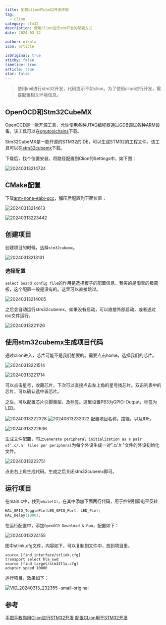 ```yaml
---
title: 配置clion的stm32开发环境
tag:
  - clion
category: stm32
description: 使用clion进行stm开发的配置方式
date: 2024-03-12

author: nikola
icon: article

isOriginal: true
sticky: false
timeline: true
article: true
star: false
---
```


> 使用keil进行stm32开发，代码提示不如clion。为了使用clion进行开发，需要配置相关环境信息。

## OpenOCD和Stm32CubeMX

OpenOCD是一款开源工具，允许使用各种JTAG编程器通过GDB调试各种ARM设备。该工具可以在[gnutoolchains](https://gnutoolchains.com/arm-eabi/openocd/)下载。

Stm32CubeMX是一款开源的STM32的IDE，可以生成STM32的工程文件。该工具可以在[stm32cubemx](https://www.st.com/content/st_com/en/stm32cubemx.html)下载。

下载后，找个位置安装，将路径配置到Clion的Settings中，如下图：

![20240313214724](https://raw.githubusercontent.com/NikolaZhang/image-blog/main/2-stm32-dev-env/20240313214724.png)

## CMake配置

下载[arm-none-eabi-gcc](https://developer.arm.com/open-source/gnu-toolchain/gnu-rm/downloads)，解压后配置到下面位置：

![20240313214613](https://raw.githubusercontent.com/NikolaZhang/image-blog/main/2-stm32-dev-env/20240313214613.png)

![20240313223442](https://raw.githubusercontent.com/NikolaZhang/image-blog/main/2-stm32-dev-env/20240313223442.png)

## 创建项目

创建项目的时候，选择`stm32cubemx`。

![20240313213131](https://raw.githubusercontent.com/NikolaZhang/image-blog/main/2-stm32-dev-env/20240313213131.png)

### 选择配置

`select board config file`的作用是选择板子的配置信息。我买的是淘宝的极简板，这个配置一般是没有的。这里可以直接跳过。

![20240313214005](https://raw.githubusercontent.com/NikolaZhang/image-blog/main/2-stm32-dev-env/20240313214005.png)

之后会自动运行stm32cubemx，如果没有启动，可以直接外部启动，或者通过ioc文件运行。

![20240313221126](https://raw.githubusercontent.com/NikolaZhang/image-blog/main/2-stm32-dev-env/20240313221126.png)

## 使用stm32cubemx生成项目代码

通过clion进入，芯片可能不是我们想要的。需要点击home，选择我们的芯片。

![20240313221514](https://raw.githubusercontent.com/NikolaZhang/image-blog/main/2-stm32-dev-env/20240313221514.png)

![20240313221714](https://raw.githubusercontent.com/NikolaZhang/image-blog/main/2-stm32-dev-env/20240313221714.png)

可以点击星号，收藏芯片，下次可以直接点击左上角的星号找芯片。双击列表中的芯片，可以确认选中该芯片。

之后，可以配置芯片引脚类型，及标签。这里设置PB3为GPIO-Output，标签为LED。

![20240313222328](https://raw.githubusercontent.com/NikolaZhang/image-blog/main/2-stm32-dev-env/20240313222328.png)
![20240313232022](https://raw.githubusercontent.com/NikolaZhang/image-blog/main/2-stm32-dev-env/20240313232022.png)
配置项目名称，路径，以及IDE。

![20240313222636](https://raw.githubusercontent.com/NikolaZhang/image-blog/main/2-stm32-dev-env/20240313222636.png)

生成文件配置，勾上`Generate peripheral initialization as a pair of’.c/.h’ files per peripheral`为每个外设生成一对".c/.h "文件的外设初始化文件。

![20240313222751](https://raw.githubusercontent.com/NikolaZhang/image-blog/main/2-stm32-dev-env/20240313222751.png)

点击右上角生成代码。生成之后关闭stm32cubemx即可。

## 运行项目

在main.c中，找到`while(1)`，在其中添加下面两行代码，用于控制引脚电平反转

```c
HAL_GPIO_TogglePin(LED_GPIO_Port, LED_Pin);
HAL_Delay(1000);

```

在运行配置中，添加`OpenOCD Download & Run`，配置如下：

![20240313224155](https://raw.githubusercontent.com/NikolaZhang/image-blog/main/2-stm32-dev-env/20240313224155.png)

图中stlink.cfg文件，内容如下，可以复制到文件中，放到项目里。

```shell
source [find interface/stlink.cfg]
transport select hla_swd
source [find target/stm32f1x.cfg]
adapter speed 10000
```

运行项目，效果如下：


![VID_20240313_232355 -small-original](https://raw.githubusercontent.com/NikolaZhang/image-blog/main/2-stm32-dev-env/VID_20240313_232355%20-small-original.gif)

## 参考

[手把手教你用Clion进行STM32开发](https://zhuanlan.zhihu.com/p/628628503)
[配置CLion用于STM32开发](https://zhuanlan.zhihu.com/p/145801160)